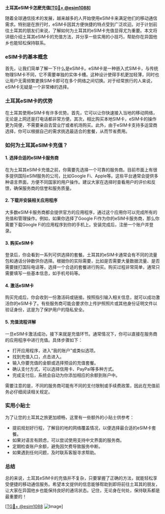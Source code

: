 **土耳其eSIM卡怎麽充值[[TG💪+ @esim1088](https://t.me/s/esim1088)]**

随着全球通信技术的发展，越来越多的人开始使用eSIM卡来满足他们的移动通信需求。特别是在旅行时，eSIM卡因其方便快捷的特点受到广泛欢迎。对于计划前往土耳其的朋友们来说，了解如何为土耳其的eSIM卡充值显得尤为重要。本文将详细介绍土耳其eSIM卡的充值方法，并分享一些实用的小技巧，帮助你在异国他乡也能轻松保持联系。

### eSIM卡的基本概念

首先，让我们简单了解一下什么是eSIM卡。eSIM卡是一种嵌入式SIM卡，与传统物理SIM卡不同，它不需要单独的实体卡槽。这种设计使得手机更加轻薄，同时也让用户无需频繁更换SIM卡即可在多个网络之间切换。对于经常旅行的人来说，eSIM卡无疑是一个非常棒的选择。

### 土耳其eSIM卡的优势

在土耳其使用eSIM卡有许多优势。首先，它可以让你快速接入当地的移动网络，无论是上网还是打电话都非常方便。其次，相比购买本地SIM卡，eSIM卡的操作更为简便，不需要亲自去营业厅或者机场购买。此外，由于eSIM卡支持多运营商选择，你可以根据自己的需求挑选最适合的套餐，从而节省费用。

### 如何为土耳其eSIM卡充值？

#### 1. 选择合适的eSIM卡服务商

在为土耳其eSIM卡充值之前，你需要先选择一个可靠的服务商。目前市面上有很多提供国际eSIM服务的公司，比如Google Fi、Apple等。这些平台通常会提供多种语言界面，方便不同国家的用户操作。建议大家在选择时查看用户的评价和反馈，确保服务商的信誉和服务质量。

#### 2. 下载并安装相关应用程序

大多数eSIM卡服务商都会提供官方的应用程序，通过这个应用你可以完成所有的充值和管理操作。例如，如果你选择了Google Fi作为你的eSIM卡服务商，那么你需要下载Google Fi的应用程序到你的手机上。安装完成后，注册一个账户并登录。

#### 3. 购买eSIM卡

登录后，你会看到一系列可供选择的套餐。土耳其的eSIM卡通常会有不同的流量包和通话分钟数供你选择。根据你的实际需要，比如是否需要大量数据流量、是否需要拨打国际电话等，选择一个合适的套餐进行购买。购买过程非常简单，通常只需要填写一些基本信息，如手机号码等。

#### 4. 激活eSIM卡

购买完成后，你会收到一份激活码或链接。按照指引输入相关信息，就可以成功激活你的eSIM卡了。有些服务商可能会要求你上传护照照片或其他身份证明文件以验证身份，这是为了保护用户的隐私安全。

#### 5. 充值流程详解

一旦eSIM卡激活成功，接下来就是充值环节。通常情况下，你可以直接在服务商的应用程序中进行充值。具体步骤如下：

- 打开应用程序，进入“我的账户”或类似选项。
- 找到充值入口，点击进入。
- 输入你要充值的金额或选择预设的充值套餐。
- 确认支付方式，可以选择信用卡、PayPal等多种方式。
- 完成支付后，系统会自动为你添加相应的余额到账户中。

需要注意的是，不同的服务商可能有不同的支付限制或手续费政策，因此在充值前务必仔细阅读相关规定。

### 实用小贴士

为了让您的土耳其之旅更加顺畅，这里有一些额外的小贴士供参考：

- 提前规划好行程，了解目的地的网络覆盖情况，以便选择最合适的eSIM卡套餐。
- 如果对语言有顾虑，可以尝试使用支持中文界面的服务商。
- 定期检查账户余额，避免因欠费导致服务中断。
- 如果遇到任何问题，及时联系客服寻求帮助。

### 总结

总的来说，土耳其eSIM卡的充值并不复杂，只要掌握了正确的方法，就能轻松享受便捷的移动通信服务。希望本文提供的信息能够帮助到即将前往土耳其的朋友，让大家在异国他乡也能保持良好的通讯状态。记住，无论身在何处，保持联系都是最重要的！

[[TG💪+ @esim1088](https://t.me/s/esim1088) ![Image](https://i.postimg.cc/4NQfJmqS/Snipaste-2025-05-13-00-14-12.png)]